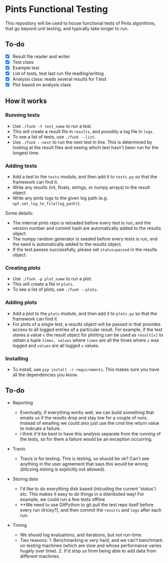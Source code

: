 # Pints Functional Testing

This repository will be used to house functional tests of Pints algorithms, that go beyond unit testing, and typically take longer to run.

## To-do

- [x] Result file reader and writer
- [x] Test class
- [x] Example test
- [x] List of tests, test last run file reading/writing
- [x] Analysis class: reads several results for 1 test
- [x] Plot based on analysis class

## How it works

### Running tests

- Use `./funk -t test_name` to run a test.
- This will create a result file in `results`, and possibly a log file in `logs`.
- To see a list of tests, use `./funk --list`.
- Use `./funk --next` to run the next test in line. This is determined by looking at the result files and seeing which test hasn't been run for the longest time.

### Adding tests

- Add a test to the `tests` module, and then add it to `tests.py` so that the framework can find it.
- Write any results (int, floats, strings, or numpy arrays) to the result object.
- Write any pints logs to the given log path (e.g. `opt.set_log_to_file(log_path)`).

Some details:
- The internal pints repo is reloaded before every test is run, and the version number and commit hash are automatically added to the results object.
- The numpy random generator is seeded before every tests is run, and the seed is automatically added to the results object.
- If the test passes successfully, please set `status=passed` in the results object.

### Creating plots

- Use `./funk -p plot_name` to run a plot.
- This will create a file in `plots`.
- To see a list of plots, use `./funk --plots`.

### Adding plots

- Add a plot to the `plots` module, and then add it to `plots.py` so that the framework can find it
- For plots of a single test, a results object will be passed in that provides access to all logged entries of a particular result. For example, if the test stores a value `x` the result object for plotting can be used as `result[x]` to obtain a tuple `times, values` where `times` are all the times where `x` was logged and `values` are all logged `x` values.

### Installing

- To install, use `pip install -r requirements`. This makes sure you have all the dependencies you know.


## To-do

- Reporting
    - Eventually, if everything works well, we can build something that emails us if the results drop and stay low for a couple of runs. Instead of emailing we could also just use the cmd line return value to indicate a failure.
    - I think it'd be best to have this analysis separate from the running of the tests, so for them a failure would be an exception occurring.
    
- Travis
    - Travis is for testing. This is testing, so should be ok? Can't see anything in the user agreement that says this would be wrong (bitcoing mining is explicitly not allowed).   
    
- Storing data
    - I'd like to do everything disk based (inlcuding the current 'status') etc. This makes it easy to do things in a distributed way! For example, we could run a few tests offline
    - **We need to use GitPython to git pull the test repo itself before every run (tricky?), and then commit the `results` and `logs` after each run.
    
- Timing
    - We should log evaluations, and iterations, but _not_ run-time.
    - Two reasons: 1. Benchmarking is very hard, and we can't benchmark on testing machines (which are slow and whose performance varies hugely over time). 2. It'd stop us from being able to add data from different machines.

